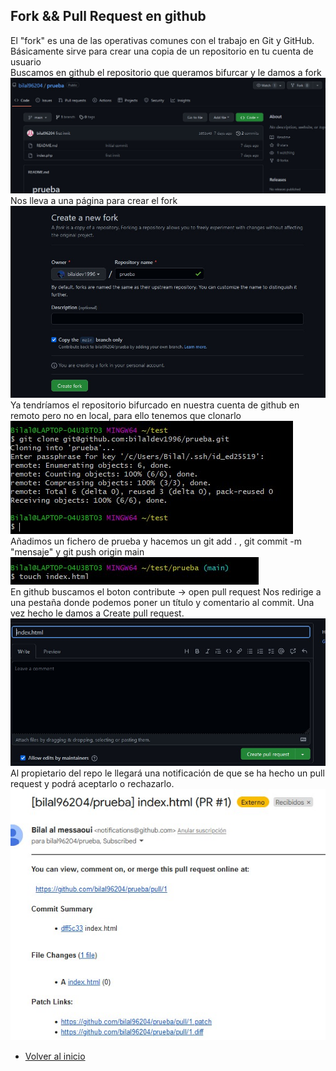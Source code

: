 ## Fork && Pull Request en github

El "fork" es una de las operativas comunes con el trabajo en Git y GitHub. Básicamente sirve para crear una copia de un repositorio en tu cuenta de usuario <br>
Buscamos en github el repositorio que queramos bifurcar y le damos a fork<br>
![IMG](../img/fork1.jpg)<br>
Nos lleva a una página para crear el fork
![IMG](../img/fork2.jpg)<br>
Ya tendríamos el repositorio bifurcado en nuestra cuenta de github en remoto pero no en local, para ello tenemos que clonarlo<br>
![IMG](../img/fork3.jpg)<br>
Añadimos un fichero de prueba y hacemos un git add . , git commit -m "mensaje" y git push origin main
![IMG](../img/fork4.jpg)<br>
En github buscamos el boton contribute -> open pull request
Nos redirige a una pestaña donde podemos poner un título y comentario al commit. Una vez hecho le damos a Create pull request.
![IMG](../img/fork5.jpg)<br>
Al propietario del repo le llegará una notificación de que se ha hecho un pull request y podrá aceptarlo o rechazarlo.
![IMG](../img/fork6.jpg)<br>

- [Volver al inicio](../index.md)
